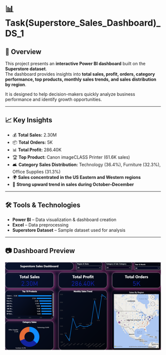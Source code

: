 
# 📊 Task(Superstore_Sales_Dashboard)_DS_1

## 📌 Overview
This project presents an **interactive Power BI dashboard** built on the **Superstore dataset**.  
The dashboard provides insights into **total sales, profit, orders, category performance, top products, monthly sales trends, and sales distribution by region**.  

It is designed to help decision-makers quickly analyze business performance and identify growth opportunities.

---

## 📈 Key Insights
- 💰 **Total Sales:** 2.30M  
- 📦 **Total Orders:** 5K  
- 📊 **Total Profit:** 286.40K  
- 🏆 **Top Product:** Canon imageCLASS Printer (61.6K sales)  
- 🛋️ **Category Sales Distribution:** Technology (36.4%), Furniture (32.3%), Office Supplies (31.3%)  
- 🌍 **Sales concentrated in the US Eastern and Western regions**  
- 📅 **Strong upward trend in sales during October–December**  

---

## 🛠️ Tools & Technologies
- **Power BI** – Data visualization & dashboard creation  
- **Excel** – Data preprocessing  
- **Superstore Dataset** – Sample dataset used for analysis  

---

## 📷 Dashboard Preview
![Dashboard Screenshot](Snapshort_Task(Superstore_Sales_Dashboard)_DS_1.png)  



